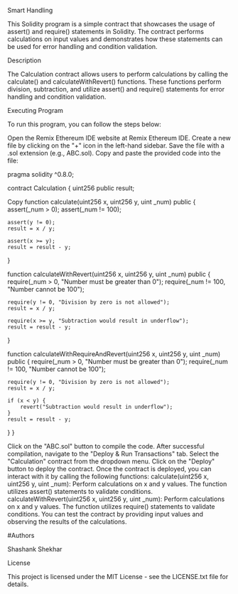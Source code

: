 Smart Handling

This Solidity program is a simple contract that showcases the usage of assert() and require() statements in Solidity. The contract performs calculations on input values and demonstrates how these statements can be used for error handling and condition validation.

Description

The Calculation contract allows users to perform calculations by calling the calculate() and calculateWithRevert() functions. These functions perform division, subtraction, and utilize assert() and require() statements for error handling and condition validation.



Executing Program

To run this program, you can follow the steps below:

Open the Remix Ethereum IDE website at Remix Ethereum IDE.
Create a new file by clicking on the "+" icon in the left-hand sidebar. Save the file with a .sol extension (e.g., ABC.sol).
Copy and paste the provided code into the file:

pragma solidity ^0.8.0;

contract Calculation { uint256 public result;

 
Copy
function calculate(uint256 x, uint256 y, uint _num) public {
    assert(_num > 0);
    assert(_num != 100);

    assert(y != 0);
    result = x / y;

    assert(x >= y);
    result = result - y;
}

function calculateWithRevert(uint256 x, uint256 y, uint _num) public {
    require(_num > 0, "Number must be greater than 0");
    require(_num != 100, "Number cannot be 100");

    require(y != 0, "Division by zero is not allowed");
    result = x / y;
    
    require(x >= y, "Subtraction would result in underflow");
    result = result - y;
}

function calculateWithRequireAndRevert(uint256 x, uint256 y, uint _num) public {
    require(_num > 0, "Number must be greater than 0");
    require(_num != 100, "Number cannot be 100");

    require(y != 0, "Division by zero is not allowed");
    result = x / y;
    
    if (x < y) {
        revert("Subtraction would result in underflow");
    }
    result = result - y;
}
}

Click on the "ABC.sol" button to compile the code.
After successful compilation, navigate to the "Deploy & Run Transactions" tab.
Select the "Calculation" contract from the dropdown menu.
Click on the "Deploy" button to deploy the contract.
Once the contract is deployed, you can interact with it by calling the following functions:
calculate(uint256 x, uint256 y, uint _num): Perform calculations on x and y values. The function utilizes assert() statements to validate conditions.
calculateWithRevert(uint256 x, uint256 y, uint _num): Perform calculations on x and y values. The function utilizes require() statements to validate conditions.
You can test the contract by providing input values and observing the results of the calculations. 


#Authors

Shashank Shekhar

License

This project is licensed under the MIT License - see the LICENSE.txt file for details.
